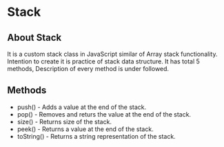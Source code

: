 # Stack

## About Stack

It is a custom stack class in JavaScript similar of Array stack functionality. Intention to create it is practice of stack data structure. It has total 5 methods, Description of every method is under followed.

## Methods

* push() - Adds a value at the end of the stack.
* pop() - Removes and returs the value at the end of the stack.
* size() - Returns size of the stack.
* peek() - Returns a value at the end of the stack.
* toString() - Returns a string representation of the stack.